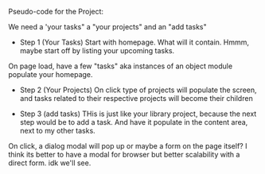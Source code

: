 Pseudo-code for the Project:

We need a 'your tasks" a "your projects" and an "add tasks"

- Step 1 (Your Tasks)
Start with homepage. What will it contain. Hmmm, maybe start off by listing your upcoming tasks.

On page load, have a few "tasks" aka instances of an object module populate your homepage.



- Step 2 (Your Projects)
On click type of projects will populate the screen, and tasks related to their respective projects will become their children

- Step 3 (add tasks)
THis is just like your library project, because the next step would be to add a task. And have it populate in the content area, next to my other tasks.

On click, a dialog modal will pop up or maybe a form on the page itself? I think its better to have a modal for browser but better scalability with a direct form. idk we'll see.
